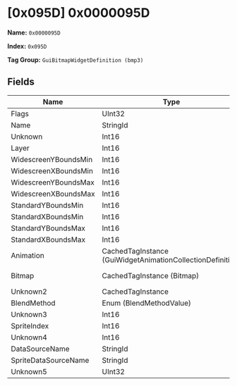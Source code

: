 # [0x095D] 0x0000095D

**Name:** ```0x0000095D```

**Index:** ```0x095D```

**Tag Group:** ```GuiBitmapWidgetDefinition (bmp3)```

## Fields

Name	| Type	| Value
---	|---	|---	|
Flags	|UInt32	|9
Name	|StringId	|
Unknown	|Int16	|0
Layer	|Int16	|50
WidescreenYBoundsMin	|Int16	|278
WidescreenXBoundsMin	|Int16	|212
WidescreenYBoundsMax	|Int16	|290
WidescreenXBoundsMax	|Int16	|236
StandardYBoundsMin	|Int16	|0
StandardXBoundsMin	|Int16	|0
StandardYBoundsMax	|Int16	|0
StandardXBoundsMax	|Int16	|0
Animation	|CachedTagInstance (GuiWidgetAnimationCollectionDefinition)	|[[0x0964] 0x00000964](../GuiWidgetAnimationCollectionDefinition/0964.md)
Bitmap	|CachedTagInstance (Bitmap)	|[[0x086B] 0x0000086B](../Bitmap/086B.md)
Unknown2	|CachedTagInstance	|null
BlendMethod	|Enum (BlendMethodValue)	|null
Unknown3	|Int16	|0
SpriteIndex	|Int16	|1
Unknown4	|Int16	|0
DataSourceName	|StringId	|
SpriteDataSourceName	|StringId	|
Unknown5	|UInt32	|0


